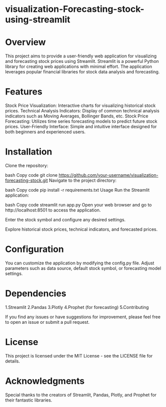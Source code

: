 # visualization-Forecasting-stock-using-streamlit
# Overview
  This project aims to provide a user-friendly web application for visualizing and forecasting stock prices using Streamlit. Streamlit is a powerful Python library 
  for creating web applications with minimal effort. The application leverages popular financial libraries for stock data analysis and forecasting.

# Features
  Stock Price Visualization: Interactive charts for visualizing historical stock prices.
  Technical Analysis Indicators: Display of common technical analysis indicators such as Moving Averages, Bollinger Bands, etc.
  Stock Price Forecasting: Utilizes time series forecasting models to predict future stock prices.
  User-Friendly Interface: Simple and intuitive interface designed for both beginners and experienced users.
# Installation
  Clone the repository:

  bash
  Copy code
  git clone https://github.com/your-username/visualization-forecasting-stock.git
  Navigate to the project directory:


  bash
  Copy code
  pip install -r requirements.txt
  Usage
  Run the Streamlit application:

  bash
  Copy code
  streamlit run app.py
  Open your web browser and go to http://localhost:8501 to access the application.

  Enter the stock symbol and configure any desired settings.

  Explore historical stock prices, technical indicators, and forecasted prices.

# Configuration
  You can customize the application by modifying the config.py file. Adjust parameters such as data source, default stock symbol, or forecasting model settings.

# Dependencies
   1.Streamlit
   2.Pandas
   3.Plotly
   4.Prophet (for forecasting)
   5.Contributing
   
If you find any issues or have suggestions for improvement, please feel free to open an issue or submit a pull request.

# License
   This project is licensed under the MIT License - see the LICENSE file for details.

# Acknowledgments
  Special thanks to the creators of Streamlit, Pandas, Plotly, and Prophet for their fantastic libraries.
  
